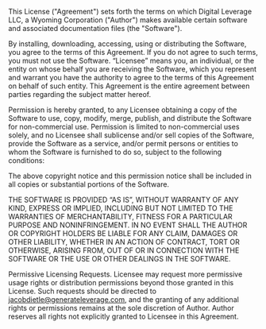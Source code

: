 This License ("Agreement") sets forth the terms on which Digital Leverage LLC, a Wyoming Corporation ("Author") makes available certain software and associated documentation files (the "Software").  

By installing, downloading, accessing, using or distributing the Software, you agree to the terms of this Agreement. If you do not agree to such terms, you must not use the Software. “Licensee” means you, an individual, or the entity on whose behalf you are receiving the Software, which you represent and warrant you have the authority to agree to the terms of this Agreement on behalf of such entity. This Agreement is the entire agreement between parties regarding the subject matter hereof. 

Permission is hereby granted, to any Licensee obtaining a copy of the Software to use, copy, modify, merge, publish, and distribute the Software for non-commercial use. Permission is limited to non-commercial uses solely, and no Licensee shall sublicense and/or sell copies of the Software, provide the Software as a service, and/or permit persons or entities to whom the Software is furnished to do so, subject to the following conditions:

The above copyright notice and this permission notice shall be included in all copies or substantial portions of the Software.

THE SOFTWARE IS PROVIDED “AS IS”, WITHOUT WARRANTY OF ANY KIND, EXPRESS OR IMPLIED, INCLUDING BUT NOT LIMITED TO THE WARRANTIES OF MERCHANTABILITY, FITNESS FOR A PARTICULAR PURPOSE AND NONINFRINGEMENT. IN NO EVENT SHALL THE AUTHOR OR COPYRIGHT HOLDERS BE LIABLE FOR ANY CLAIM, DAMAGES OR OTHER LIABILITY, WHETHER IN AN ACTION OF CONTRACT, TORT OR OTHERWISE, ARISING FROM, OUT OF OR IN CONNECTION WITH THE SOFTWARE OR THE USE OR OTHER DEALINGS IN THE SOFTWARE. 

Permissive Licensing Requests. Licensee may request more permissive usage rights or distribution permissions beyond those granted in this License. Such requests should be directed to jacobdietle@generateleverage.com, and the granting of any additional rights or permissions remains at the sole discretion of Author. Author reserves all rights not explicitly granted to Licensee in this Agreement.

